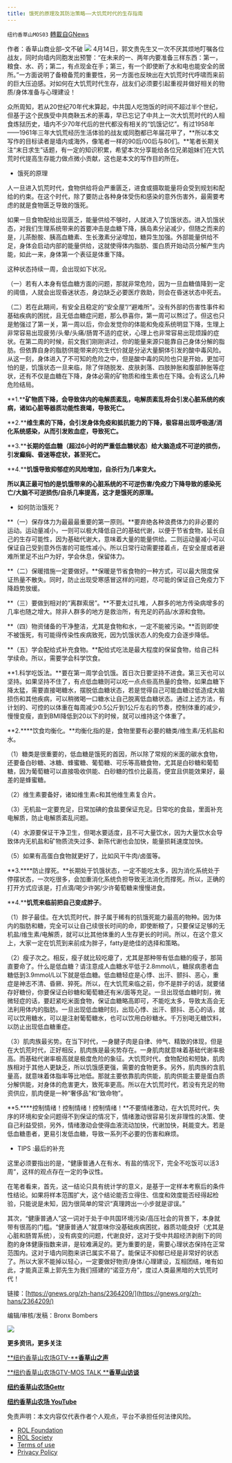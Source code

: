 ```yaml
---
title: 饿死的原理及其防治策略——大饥荒时代的生存指南
---
```

`纽约香草山MOS03` [轉載自GNews](https://gnews.org/zh-hans/2380448/)

作者：香草山商业部–文不破
![](https://assets.gnews.org/wp-content/uploads/2022/03/2022-03-23_11.58.11-6.png)
4月14日，郭文贵先生又一次不厌其烦地叮嘱各位战友，同时向墙内同胞发出预警：“在未来的一、两年内要准备三样东西：第一，粮食、水、药；第二，有点现金在手；第三，有一个即使断了水和电也能安全的居所。”一方面说明了备粮备荒的重要性，另一方面也反映出在大饥荒时代呼啸而来前的巨大压迫感。对如何在大饥荒时代生存，战友们必须要引起重视并做好相关的物质/身体准备与心理建设！

众所周知，若从20世纪70年代末算起，中共国人吃饱饭的时间不超过半个世纪，但基于这个民族受中共商鞅五术的荼毒，早已忘记了中共上一次大饥荒时代的人相食炼狱历史，墙内不少70年代后的世代都没有相关的“饥饿记忆”。有过1958年——1961年三年大饥荒经历生活体验的战友或同胞都已年届花甲了，**所以本文写作的目标读者是墙内或海外，像笔者一样的90后/00后与80们。**笔者长期关注“末日求生”话题，有一定的知识积累，希望本次分享能给各位兄弟姐妹们在大饥荒时代提高生存能力做点微小贡献，这也是本文的写作目的所在。

- 饿死的原理


人一旦进入饥荒时代，食物供给将会严重匮乏，进食或摄取能量将会受到规划和配给的约束。在这个时代，除了要防止各种身体受伤和感染的意外伤害外，最需要考虑的就是食物匮乏导致的饿死。

如果一旦食物配给出现匮乏，能量供给不够时，人就进入了饥饿状态。进入饥饿状态，对我们生理系统带来的首要冲击是血糖下降，胰岛素分泌减少，但随之而来的是，儿茶酚胺、胰高血糖素、生长激素分泌增加，糖异生加强。外部能量供给不足，身体会启动内部的能量供给，这就使得体内脂肪、蛋白质开始动员分解产生内能，如此一来，身体第一个表征是体重下降。

这种状态持续一周，会出现如下状况。

（一）若有人本身有低血糖方面的问题，那就非常危险，因为一旦血糖值降到一定的阈值，人就会出现昏迷状态，身边缺乏必要医疗救助，则会在昏迷状态中死去。

（二）若在此期间，有安全且稳定的“安全屋”/“避难所”。没有外部的伤害性事件和基础疾病的困扰，且无低血糖症问题，那么恭喜你，第一周可以熬过了。但这也只是勉强过了第一关，第一周以后，你会发觉你的体能和免疫系统明显下降，生理上非常容易出现疲劳/头晕/头痛/肠胃不适的症状，心理上也非常容易出现烦躁的症状。在第二周的时候，前文我们刚刚讲过，你的能量来源只能靠自己身体分解的脂肪。但依靠自身的脂肪供能带来的次生代价就是分泌大量酮体引发的酸中毒风险。从这一刻，身体进入了不可知的危险之中，但是酸中毒的风险也只是开始，更加可怕的是，饥饿状态一旦来临，除了伴随脱发、皮肤剥落、四肢肿胀和腹部肿胀等症状，还有不仅是血糖在下降，身体必需的矿物质和维生素也在下降。会有这么几种危险结局。

**1.****矿物质下降，会导致体内的电解质紊乱，电解质紊乱将会引发心脏系统的疾病，诸如心脏等器质功能性衰竭，导致死亡。**

**2.****维生素的下降，会引发身体免疫和抵抗能力的下降，极容易出现呼吸道/消化系统感染，从而引发败血症，导致死亡。**

**3.****长期的低血糖（超过6小时的严重低血糖状态）给大脑造成不可逆的损伤，引发癫痫、昏迷等症状，甚至死亡。**

**4.****饥饿导致抑郁症的风险增加，自杀行为几率变大。**

**所以真正最可怕的是饥饿带来的心脏系统的不可逆伤害/免疫力下降导致的感染死亡/大脑不可逆损伤/自杀几率提高，这才是饿死的原理。**

- 如何防治饿死？


**（一）保存体力为最最最重要的第一原则。**要弃绝各种浪费体力的非必要的运动。运动量减小，一则可以极大降低自己的基础代谢，以便于节省食物，延长自己的生存可能性，因为基础代谢大，意味着大量的能量供给。二则运动量减小可以保证自己受到意外伤害的可能性减小。所以日常行动需要搂着点，在安全屋或者避难所里足不出户为好，学会休息，保留体力。

**（二）保暖措施一定要做好。**保暖是节省食物的一种方式，可以最大限度保证热量不散失。同时，防止出现受寒感冒这样的问题，尽可能的保证自己免疫力下降趋势放缓。

**（三）要做到相对的“离群索居”。**不要太过扎堆，人群多的地方传染病增多的几率也随之增大。除非人群多的地方是救治所，有充足的药品/水源和食物。

**（四）物资储备的干净整洁，尤其是食物和水，一定不能被污染。**否则即使不被饿死，有可能得传染性疾病致死，因为饥饿状态人的免疫力会逐步降低。

**（五）学会配给式补充食物。**配给式吃法是最大程度的保留食物，给自己科学续命。所以，需要学会科学饮食。

**1.科学吃饭法。**要在第一周学会饥饿。首日次日要坚持不进食。第三天也可以坚持。如果坚持不住了，有点低血糖则可以吃一点点些高热量的食物，如果血糖下降太猛，需要直接喝糖水，摆脱低血糖状态，若是觉得自己可能血糖过低造成大脑损伤和其他疾病，可以稍微喝一口糖水让自己脱离低血糖状态。通过上述方法，有计划的、可控的以体重在每周减少0.5公斤到1公斤左右的节奏，控制体重的减少，慢慢变瘦，直到BMI降低到20以下的时候，就可以维持这个体重了。

**2.****饮食均衡化。**均衡化指的是，食物里要有必要的糖类/维生素/无机盐和水。

（1）糖类是很重要的，低血糖是饿死的首因，所以除了常规的米面的碳水食物，还要备白砂糖、冰糖、蜂蜜糖、葡萄糖、可乐等高糖食物，尤其是白砂糖和葡萄糖，因为葡萄糖可以直接吸收供能、白砂糖的性价比最高，便宜且供能效果好，最差的是蜂蜜糖。

（2）维生素要备好，诸如维生素c和其他维生素复合片。

（3）无机盐一定要充足，日常加碘的食盐要保证充足。日常吃的食盐，里面补充电解质，防止电解质紊乱问题。

（4）水源要保证干净卫生，但喝水要适度，且不可大量饮水，因为大量饮水会导致体内无机盐和矿物质流失过多、新陈代谢也会加快，能量损耗速度加快。

（5）如果有高蛋白食物就更好了，比如风干牛肉/卤蛋等。

**3.****防止撑死。**长期处于饥饿状态，一定不能吃太多，因为消化系统处于停摆状态，一次吃很多，会加重消化系统负担导致无法消化而撑死。所以，正确的打开方式应该是，打点滴/喝少许粥/少许葡萄糖来慢慢进食。

**4.****饥荒来临前把自己变成胖子**。

（1）胖子最佳。在大饥荒时代，胖子属于稀有的抗饿死能力最高的物种。因为体内的脂肪和糖，完全可以让自己续很长时间的命，即使断粮了，只要保证足够的无机盐/维生素/电解质，就可以比其他体重的人生存更长的时间。所以，在这个意义上，大家一定在饥荒到来前成为胖子，fatty是绝佳的选择和策略。

（2）瘦子次之。相反，瘦子就比较吃瘪了，尤其是那种带有低血糖的瘦子，那简直要命了。什么是低血糖？请注意成人血糖水平低于2.8mmol/L，糖尿病患者血糖低到3.9mmol/L以下就是低血糖。低血糖轻症是心悸、出汗、颤抖、恶心，重症是神志不清、昏厥、猝死。所以，在大饥荒来临之前，你不是胖子的话，就要储存好糖份，你要保证白砂糖和葡萄糖还有米/面等充足。一旦出现低血糖时刻，微微轻症的话，要赶紧吃米面食物，保证血糖略高即可，不能吃太多，导致太高会无法利用体内的脂肪。一旦出现低血糖时刻，出现心悸、出汗、颤抖、恶心的话，就可以饮用糖水，可以是注射葡萄糖水，也可以饮用白砂糖水。千万别喝无糖饮料，以防止出现低血糖重症。

（3）肌肉族最劣势。在当下时代，一身腱子肉是自律、帅气、精致的体现，但是在大饥荒时代，正好相反，肌肉族是最劣势存在。一身肌肉就意味着基础代谢率极高。而基础代谢率极高就是极度危险的象征。大饥荒时代，食物配给和短缺，肌肉族相对于其他人更缺乏，所以饥饿感更强，需要的食物更多。另外，肌肉族的含肌量高，就意味着体脂率等比地低。那就主要依靠肌肉供能，肌肉供能主要是蛋白质分解供能，对身体的危害更大，致死率更高。所以在大饥荒时代，若没有充足的物资供应，肌肉便是一种“奢侈品”和“致命物”。

**5.****控制情绪！控制情绪！控制情绪！**不要情绪激动，在大饥荒时代，失序的环境和安全问题得不到保证的情况下，情绪激动很容易引发非理性的决策、使自己利益受损，另外，情绪激动会使得血液流动加快，代谢加快，耗能变大。若是低血糖患者，更易引发低血糖，导致一系列不必要的伤害和麻烦。

- TIPS :最后的补充


这里必须要指出的是，“健康普通人在有水、有盐的情况下，完全不吃饭可以活3周”，这样的观点存在一定的争议性。

在笔者看来，首先，这一结论只具有统计学的意义，是基于一定样本考察后的条件性结论。如果将样本范围扩大，这个结论能否立得住、信度和效度能否经得起检验，只能说是未知，因为很简单的常识“真理跨出一小步就是谬误。”

其次，“健康普通人”这一词对于处于中共国环境污染/高压社会的背景下，本身就带有很高的门槛。“健康普通人”就意味你没基础疾病困扰，器质功能良好（尤其是心脏和肠胃系统），没有病变的问题，代谢良好，这对于受中共超经济剥削下的同胞的身体健康指数来讲，是较难满足的。更为重要的是，需要心理状态保持在正常范围内。这对于墙内同胞来讲已属实不易了。能保证不抑郁已经是非常好的状态了。所以大家不能掉以轻心，一定要做好物资/身体/心理建设，互相团结，唯有如此，才能真正乘上郭先生为我们搭建的“诺亚方舟”，度过人类最黑暗的大饥荒时代！

链接：[https://gnews.org/zh-hans/2364209/](https://gnews.org/zh-hans/2364209/)

编辑/审核/发稿：Bronx Bombers

![](https://assets.gnews.org/wp-content/uploads/2022/04/4-5.jpg)

**更多资讯，更多关注**

[**纽约香草山农场GTV-****香草山之声**](https://gtv.org/user/5ffbdcd7f579a75e0bd123e6)

[**纽约香草山农场GTV-MOS TALK ****香草山访谈**](https://gtv.org/user/5e9dcdd50dbf207957d89bcd)

[**纽约香草山农场Gettr**](https://www.gettr.com/user/himalaya_mos)

[**纽约香草山农场 YouTube**](https://www.youtube.com/channel/UCSLHrqs6Pil7V-_jOuZVVgg)

 

免责声明：本文内容仅代表作者个人观点，平台不承担任何法律风险。

- [ROL Foundation](https://rolfoundation.org/)
- [ROL Society](https://rolsociety.org/)
- [Terms of use](https://gnews.org/terms-of-use-3/)
- [Privacy Policy](https://gnews.org/privacy-policy/)

